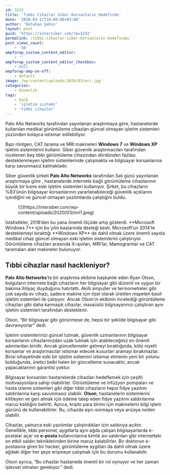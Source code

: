 ```yaml
---
id: 3232
title: 'Tıbbi Cihazlar Siber Korsanların Hedefinde'
date: '2020-03-11T10:00:00+03:00'
author: 'Batuhan Şahin'
layout: post
guid: 'https://intersiber.com/?p=3232'
permalink: /tibbi-cihazlar-siber-korsanlarin-hedefinde/
post_views_count:
    - '50'
ampforwp_custom_content_editor:
    - ''
ampforwp_custom_content_editor_checkbox:
    - null
ampforwp-amp-on-off:
    - default
image: /wp-content/uploads/2020/03/mri.jpg
categories:
    - Güvenlik
tags:
    - hack
    - 'işletim sistemi'
    - 'tıbbi cihazlar'
---
```


Palo Alto Networks tarafından yayınlanan araştırmaya göre, hastanelerde kullanılan medikal görüntüleme cihazları güncel olmayan işletim sistemleri yüzünden kolayca istismar edilebiliyor.

Bazı röntgen, CAT tarama ve MRI makineleri **Windows 7** ve **Windows XP** işletim sistemlerini kullanır. Siber güvenlik araştırmacıları tarafından incelenen beş tıbbi görüntüleme cihazından dördünden fazlası desteklenmeyen işletim sistemlerinde çalışmakta ve bilgisayar korsanlarına karşı savunmasız kalmaktadır.

Siber güvenlik şirketi **Palo Alto Networks** tarafından Salı günü yayınlanan araştırmaya göre , hastanelerde internete bağlı görüntüleme cihazlarının büyük bir kısmı eski işletim sistemleri kullanıyor. Şirket, bu cihazların %83’ünün bilgisayar korsanlarının yararlanabileceği güvenlik açıklarını içerdiğini ve güncel olmayan yazılımlarda çalıştığını buldu.

<figure class="wp-block-image size-large">![](https://intersiber.com/wp-content/uploads/2020/03/mri1.jpeg)</figure>İstatistikler, 2018’den bu yana önemli ölçüde artış gösterdi. **Microsoft Windows 7** için bu yılın başlarında desteği kesti. Microsoft’un 2014’te desteklemeyi bıraktığı **Windows XP** de dahil olmak üzere önemli sayıda medikal cihaz güncel olmayan eski işletim sistemlerini çalıştırıyor. Görüntüleme cihazları arasında X-ışınları, MRI’lar, Mamogramlar ve CAT taramaları alan makineler bulunuyor.

## Tıbbi cihazlar nasıl hackleniyor?

**Palo Alto Networks**‘te bir araştırma ekibine başkanlık eden Ryan Olson, bulguların internete bağlı cihazların her bilgisayar gibi düzenli ve uygun bir bakıma ihtiyaç duyduğunu hatırlattı. Akıllı ampuller ve termometreler gibi çok sayıda ev cihazı, sadece makine için özel olarak üretilen nispeten basit işletim sistemleri ile çalışıyor. Ancak Olson’ın ekibinin incelediği görüntüleme cihazları gibi daha karmaşık cihazlar, masaüstü bilgisayarınızı çalıştıran aynı işletim sistemleri tarafından desteklenir.

Olson, “Bir bilgisayar gibi görünmese de, hepsi bir şekilde bilgisayar gibi davranıyorlar” dedi.

İşletim sistemlerinizi güncel tutmak, güvenlik uzmanlarının bilgisayar korsanlarını cihazlarınızdan uzak tutmak için atabileceğiniz en önemli adımlardan biridir. Ancak güncellemeler gelmeyi bıraktığında, kötü niyetli korsanlar ve araştırmacılar istismar edecek kusurları aramayı bırakmazlar. Birisi nihayetinde eski bir işletim sistemini istismar etmenin yeni bir yolunu bulduğunda, üretici belki halen bir güncelleme sunacaktır, ancak yapacaklarının garantisi yoktur.

Bilgisayar korsanları hastanelerde cihazları hedeflemek için çeşitli motivasyonlara sahip olabilirler. Görüntüleme ve infüzyon pompaları ve hasta izleme sistemleri gibi diğer tıbbi cihazların hepsi fidye yazılımı saldırılarına karşı savunmasız olabilir. **Olson**, hastanelerin sistemlerini kilitleyen ve geri almak için ödeme talep eden fidye yazılımı saldırılarına maruz kaldığını belirtti. Ayrıca, kripto para birimi için makinelerin bilgi işlem gücünü de kullanabilirler. Bu, cihazda aşırı ısınmaya veya arızaya neden olabilir.

Cihazlar, yalnızca eski yazılımlar çalıştırdıkları için saldırıya açıktır. Genellikle, tıbbi personel, aygıtlarla aynı ağda çalışan bilgisayarlarda e-postalar açar ve **e-posta** kullanıcılarına kimlik avı saldırıları gibi internetteki en etkili saldırı tekniklerinden birine maruz kalabilirler. Bir doktorun e-postasına giren bir hacker, görüntüleme aygıtları da dahil olmak üzere ağdaki diğer her şeye erişmeye çalışmak için bu durumu kullanabilir.

Olson ayrıca, “Bu cihazlar hastanede önemli bir rol oynuyor ve her zaman işlevsel olmaları gerekiyor.” dedi.